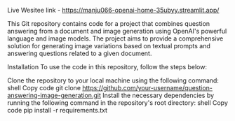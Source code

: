 Live Wesitee link - https://manju066-openai-home-35ubyy.streamlit.app/

This Git repository contains code for a project that combines question answering from a document and image generation using OpenAI's powerful language and image models. The project aims to provide a comprehensive solution for generating image variations based on textual prompts and answering questions related to a given document.

Installation
To use the code in this repository, follow the steps below:

Clone the repository to your local machine using the following command:
shell
Copy code
git clone https://github.com/your-username/question-answering-image-generation.git
Install the necessary dependencies by running the following command in the repository's root directory:
shell
Copy code
pip install -r requirements.txt
